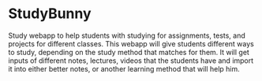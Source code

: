 # StudyBunny
Study webapp to help students with studying for assignments, tests, and projects for different classes. This webapp will give students different ways to study, depending on the study method that matches for them. It will get inputs of different notes, lectures, videos that the students have and import it into either better notes, or another learning method that will help him. 
